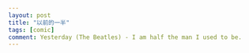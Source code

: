 ```yaml
---
layout: post
title: "以前的一半"
tags: [comic]
comment: Yesterday (The Beatles) - I am half the man I used to be.
---
```




